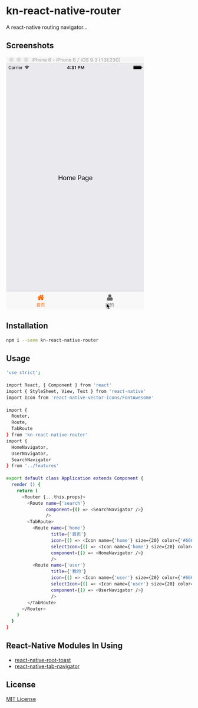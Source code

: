 # kn-react-native-router

A react-native routing navigator...

## Screenshots

![demo](./KNRouter.gif)

## Installation

```bash
npm i --save kn-react-native-router
```

## Usage

```bash
'use strict';

import React, { Component } from 'react'
import { StyleSheet, View, Text } from 'react-native'
import Icon from 'react-native-vector-icons/FontAwesome'

import {
  Router,
  Route,
  TabRoute
} from 'kn-react-native-router'
import {
  HomeNavigator,
  UserNavigator,
  SearchNavigator
} from '../features'

export default class Application extends Component {
  render () {
    return (
      <Router {...this.props}>
        <Route name={'search'}
               component={() => <SearchNavigator />}
               />
        <TabRoute>
          <Route name={'home'} 
                 title={'首页'}
                 icon={() => <Icon name={'home'} size={20} color={'#666'} />}
                 selectIcon={() => <Icon name={'home'} size={20} color={'#f60'} />} 
                 component={() => <HomeNavigator />}
                 />
          <Route name={'user'} 
                 title={'我的'}
                 icon={() => <Icon name={'user'} size={20} color={'#666'} />}
                 selectIcon={() => <Icon name={'user'} size={20} color={'#f60'} />} 
                 component={() => <UserNavigator />}
                 />
        </TabRoute>
      </Router>
    )
  }
}
```

## React-Native Modules In Using

* [react-native-root-toast](https://github.com/magicismight/react-native-root-toast)
* [react-native-tab-navigator](https://github.com/exponentjs/react-native-tab-navigator)

## License

[MIT License](http://en.wikipedia.org/wiki/MIT_License)